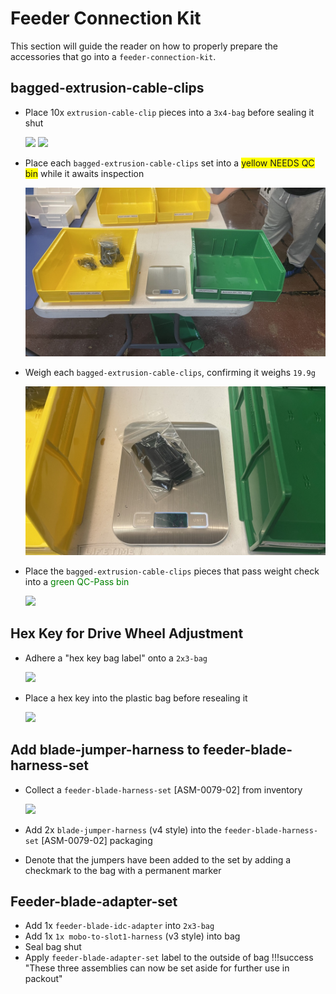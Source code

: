 # Feeder Connection Kit

This section will guide the reader on how to properly prepare the accessories that go into a `feeder-connection-kit`.

## bagged-extrusion-cable-clips

* Place 10x `extrusion-cable-clip` pieces into a `3x4-bag` before sealing it shut

	![](img/IMG_3667.png)
	![](img/IMG_3666.png)

* Place each `bagged-extrusion-cable-clips` set into a <span style="background-color:yellow"> yellow NEEDS QC bin</span> while it awaits inspection

	![](img/IMG_6181.jpeg)

* Weigh each `bagged-extrusion-cable-clips`, confirming it weighs `19.9g`

	![](img/IMG_6182.jpeg)

* Place the `bagged-extrusion-cable-clips` pieces that pass weight check into a <span style="color:green"> green QC-Pass bin</span>

	![](img/IMG_6185.jpg)

## Hex Key for Drive Wheel Adjustment

* Adhere a "hex key bag label" onto a `2x3-bag`

	![](img/IMG_3668.png)

* Place a hex key into the plastic bag before resealing it

	![](img/IMG_3669.png)

## Add blade-jumper-harness to feeder-blade-harness-set

* Collect a `feeder-blade-harness-set` [ASM-0079-02] from inventory

	![](img/feeder-blade-harness-set-rev02.jpg)

* Add 2x `blade-jumper-harness` (v4 style) into the `feeder-blade-harness-set` [ASM-0079-02] packaging

* Denote that the jumpers have been added to the set by adding a checkmark to the bag with a permanent marker

## Feeder-blade-adapter-set

* Add 1x `feeder-blade-idc-adapter` into `2x3-bag`
* Add 1x `1x mobo-to-slot1-harness` (v3 style) into bag
* Seal bag shut
* Apply `feeder-blade-adapter-set` label to the outside of bag
!!!success "These three assemblies can now be set aside for further use in packout"
